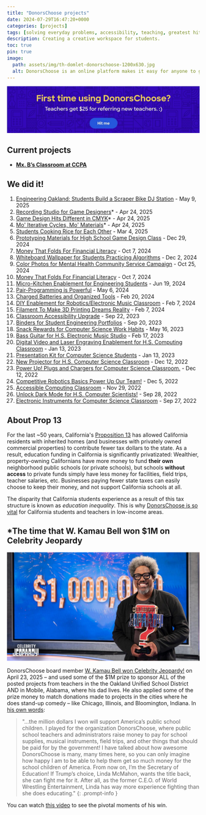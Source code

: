```yaml
---
title: "DonorsChoose projects"
date: 2024-07-29T16:47:20+0000
categories: [projects]
tags: [solving everyday problems, accessibility, teaching, greatest hits]
description: Creating a creative workspace for students.
toc: true
pin: true
image:
  path: assets/img/th-domlet-donorschoose-1200x630.jpg
  alt: DonorsChoose is an online platform makes it easy for anyone to give directly to a classroom in need.
---
```


[![I can help new teachers get started with DonorsChoose!](assets/img/donorschoose-share-link.jpg)](https://share.donorschoose.org/76MrwJ)

## Current projects

- [**Mx. B’s Classroom at CCPA**](https://www.donorschoose.org/mxb)

## We did it!

1. [Engineering Oakland: Students Build a Scraper Bike DJ Station](https://www.donorschoose.org/project/engineering-oakland-students-build-a-sc/9287964/?utm_source=dc&utm_medium=page&utm_campaign=project&utm_term=teacher_8637964&rf=page-dc-2025-06-project-teacher_8637964&challengeid=22010160) - May 9, 2025
1. [Recording Studio for Game Designers](https://www.donorschoose.org/project/recording-studio-for-game-designers/8952788/)\* - Apr 24, 2025
1. [Game Design Hits Different in CMYK](https://www.donorschoose.org/project/game-design-hits-different-in-cmyk/9061011/)\* - Apr 24, 2025
1. [Mo' Iterative Cycles, Mo' Materials](https://www.donorschoose.org/project/mo-iterative-cycles-mo-materials/9141217/)\* - Apr 24, 2025
1. [Students Cooking Rice for Each Other](https://www.donorschoose.org/project/students-cooking-rice-for-each-other/9138316/) - Mar 4, 2025
1. [Prototyping Materials for High School Game Design Class](https://www.donorschoose.org/project/prototyping-materials-for-high-school-ga/9000627/) - Dec 29, 2024
1. [Money That Folds For Financial Literacy](https://www.donorschoose.org/project/money-that-folds-for-financial-literacy/8780906/) - Oct 7, 2024
1. [Whiteboard Wallpaper for Students Practicing Algorithms](https://www.donorschoose.org/project/whiteboard-wallpaper-for-students-practi/8810398/?rf=link-dc-2024-12-teacher_profile-teacher_8637964&challengeid=22010160&utm_source=dc&utm_medium=page&utm_campaign=project&utm_term=teacher_8637964) - Dec 2, 2024
1. [Color Photos for Mental Health Community Service Campaign](https://www.donorschoose.org/project/color-photos-for-mental-health-community/8861277/?rf=link-dc-2024-12-teacher_profile-teacher_8637964&challengeid=22010160&utm_source=dc&utm_medium=page&utm_campaign=project&utm_term=teacher_8637964) - Oct 25, 2024
1. [Money That Folds For Financial Literacy](https://www.donorschoose.org/project/money-that-folds-for-financial-literacy/8780906/?rf=link-dc-2024-12-teacher_profile-teacher_8637964&challengeid=22010160&utm_source=dc&utm_medium=page&utm_campaign=project&utm_term=teacher_8637964) - Oct 7, 2024
1. [Micro-Kitchen Enablement for Engineering Students](https://www.donorschoose.org/project/micro-kitchen-enablement-for-engineering/8451330/?utm_source=dc&utm_medium=page&utm_campaign=project&utm_term=teacher_8637964&rf=page-dc-2024-09-project-teacher_8637964&challengeid=22010160) - Jun 19, 2024
1. [Pair-Programming is Powerful](https://www.donorschoose.org/project/pair-programming-is-powerful/8225041/) - May 6, 2024
1. [Charged Batteries and Organized Tools](https://www.donorschoose.org/project/charged-batteries-and-organized-tools/8210667/) - Feb 20, 2024
1. [DIY Enablement for Robotics/Electronic Music Classroom](https://www.donorschoose.org/project/diy-enablement-for-roboticselectronic-m/7930042/) - Feb 7, 2024
1. [Filament To Make 3D Printing Dreams Reality](https://www.donorschoose.org/project/filament-to-make-3d-printing-dreams-real/8161598/) - Feb 7, 2024
1. [Classroom Accessibility Upgrade](https://www.donorschoose.org/project/classroom-accessibility-upgrade/7422309/) - Sep 22, 2023
1. [Binders for Student Engineering Portfolios](https://www.donorschoose.org/project/binders-for-student-engineering-portfoli/7489270/) - Sep 20, 2023
1. [Snack Rewards for Computer Science Work Habits](https://www.donorschoose.org/project/snack-rewards-for-computer-science-work/7206584/) - May 16, 2023
1. [Bass Guitar for H.S. Electronic Music Studio](https://www.donorschoose.org/project/bass-guitar-for-hs-electronic-music-st/7167227/) - Feb 17, 2023
1. [Digital Video and Laser Engraving Enablement for H.S. Computing Classroom](https://www.donorschoose.org/project/digital-video-and-laser-engraving-enable/7091335/) - Jan 13, 2023
1. [Presentation Kit for Computer Science Students](https://www.donorschoose.org/project/presentation-kit-for-computer-science-st/7079592/) - Jan 13, 2023
1. [New Projector for H.S. Computer Science Classroom](https://www.donorschoose.org/project/new-projector-for-hs-computer-science/7075293/) - Dec 12, 2022
1. [Power Up\! Plugs and Chargers for Computer Science Classroom.](https://www.donorschoose.org/project/power-up-plugs-and-chargers-for-compute/7074323/) - Dec 12, 2022
1. [Competitive Robotics Basics Power Up Our Team\!](https://www.donorschoose.org/project/competitive-robotics-basics-power-up-our/6934775/) - Dec 5, 2022
1. [Accessible Computing Classroom](https://www.donorschoose.org/project/accessible-computing-classroom/7046157/) - Nov 29, 2022
1. [Unlock Dark Mode for H.S. Computer Scientists\!](https://www.donorschoose.org/project/unlock-dark-mode-for-hs-computer-scien/6868466/) - Sep 28, 2022
1. [Electronic Instruments for Computer Science Classroom](https://www.donorschoose.org/project/electronic-instruments-for-computer-scie/6864039/) - Sep 27, 2022

## About Prop 13

For the last ~50 years, California's [Proposition&nbsp;13](https://www.strongtowns.org/journal/2018/7/20/mapping-the-effects-of-californias-prop-13) has allowed California residents with inherited homes (and businesses with privately owned commercial properties) to contribute fewer tax dollars to the state. As a result, education funding in California is significantly privatizated: Wealthier, property-owning Californians have more money to fund **their own** neighborhood public schools (or private schools), but schools **without access** to private funds simply have less money for facilities, field trips, teacher salaries, etc. Businesses paying fewer state taxes can easily choose to keep their money, and not support California schools at all.

The disparity that California students experience as a result of this tax structure is known as _education&nbsp;inequality_. This is why [DonorsChoose is so vital](https://www.donorschoose.org/mxb) for California students and teachers in low-income areas.

## \*The time that W. Kamau Bell won $1M on Celebrity Jeopardy

![test](assets/img/donorschoose-kamau-jeopardy.jpg)

DonorsChoose board member [W. Kamau Bell won Celebrity Jeopardy!](https://oaklandside.org/2025/04/24/w-kamau-bell-donates-his-celebrity-jeopardy-winnings-to-oakland-schools/) on April 23, 2025 – and used some of the $1M prize to sponsor ALL of the posted projects from teachers in the the Oakland Unified School District AND in Mobile, Alabama, where his dad lives. He also applied some of the prize money to match donations made to projects in the cities where he does stand-up comedy – like Chicago, Illinois, and Bloomington, Indiana. In [his own words](https://www.jeopardy.com/jbuzz/tournament-stories/w-kamau-bell-i-won-celebrity-jeopardy):

> "...the million dollars I won will support America’s public school children. I played for the organization DonorsChoose, where public school teachers and administrators raise money to pay for school supplies, musical instruments, field trips, and other things that should be paid for by the government! I have talked about how awesome DonorsChoose is many, many times here, so you can only imagine how happy I am to be able to help them get so much money for the school children of America. From now on, I’m the Secretary of Education! If Trump’s choice, Linda McMahon, wants the title back, she can fight me for it. After all, as the former C.E.O. of World Wrestling Entertainment, Linda has way more experience fighting than she does educating."
> {: .prompt-info }

You can watch [this video](https://www.youtube.com/watch?v=VLPk2r2qD7A) to see the pivotal moments of his win.
